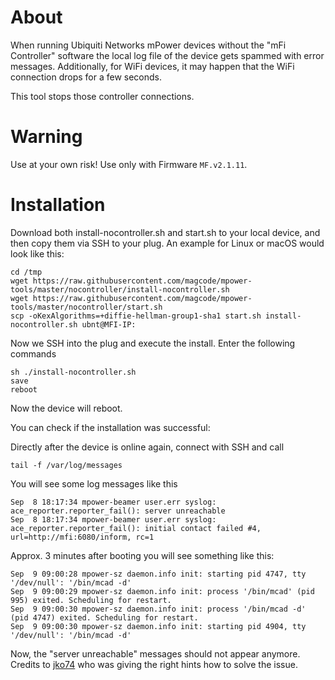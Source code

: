 # About
When running Ubiquiti Networks mPower devices without the "mFi Controller" software the local log file of the device gets spammed with error messages. Additionally, for WiFi devices, it may happen that the WiFi connection drops for a few seconds.

This tool stops those controller connections.

# Warning
Use at your own risk!
Use only with Firmware `MF.v2.1.11`.

# Installation
Download both install-nocontroller.sh and start.sh to your local device, and then copy them via
SSH to your plug. An example for Linux or macOS would look like this:
```
cd /tmp
wget https://raw.githubusercontent.com/magcode/mpower-tools/master/nocontroller/install-nocontroller.sh
wget https://raw.githubusercontent.com/magcode/mpower-tools/master/nocontroller/start.sh
scp -oKexAlgorithms=+diffie-hellman-group1-sha1 start.sh install-nocontroller.sh ubnt@MFI-IP:
```
Now we SSH into the plug and execute the install.
Enter the following commands

```
sh ./install-nocontroller.sh
save
reboot
```

Now the device will reboot.

You can check if the installation was successful:

Directly after the device is online again, connect with SSH and call

```
tail -f /var/log/messages
```

You will see some log messages like this

```
Sep  8 18:17:34 mpower-beamer user.err syslog: ace_reporter.reporter_fail(): server unreachable
Sep  8 18:17:34 mpower-beamer user.err syslog: ace_reporter.reporter_fail(): initial contact failed #4, url=http://mfi:6080/inform, rc=1
```

Approx. 3 minutes after booting you will see something like this:

```
Sep  9 09:00:28 mpower-sz daemon.info init: starting pid 4747, tty '/dev/null': '/bin/mcad -d'
Sep  9 09:00:29 mpower-sz daemon.info init: process '/bin/mcad' (pid 995) exited. Scheduling for restart.
Sep  9 09:00:30 mpower-sz daemon.info init: process '/bin/mcad -d' (pid 4747) exited. Scheduling for restart.
Sep  9 09:00:30 mpower-sz daemon.info init: starting pid 4904, tty '/dev/null': '/bin/mcad -d'
```

Now, the "server unreachable" messages should not appear anymore.
Credits to [jko74](https://community.ubnt.com/t5/mFi/Disable-controller-on-2-1-1/m-p/1121528#M10171) who was giving the right hints how to solve the issue.